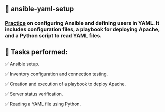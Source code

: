 ## 📂 ansible-yaml-setup

### [Practice](https://github.com/arucadev/daw/tree/main/markup-lang/demo/ansible-yaml-setup/guide.md) on configuring Ansible and defining users in YAML. It includes configuration files, a playbook for deploying Apache, and a Python script to read YAML files.

## 🚀 Tasks performed:

✅ Ansible setup.

✅ Inventory configuration and connection testing.

✅ Creation and execution of a playbook to deploy Apache.

✅ Server status verification.

✅ Reading a YAML file using Python.
